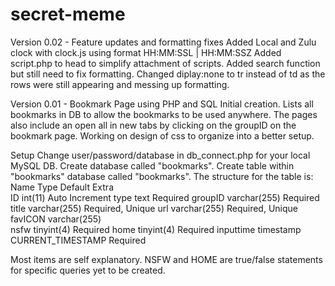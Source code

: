 secret-meme
===========

Version 0.02 - Feature updates and formatting fixes
Added Local and Zulu clock with clock.js using format HH:MM:SSL | HH:MM:SSZ
Added script.php to head to simplify attachment of scripts.
Added search function but still need to fix formatting.
Changed diplay:none to tr instead of td as the rows were still appearing and messing up formatting.


Version 0.01 - Bookmark Page using PHP and SQL
Initial creation. Lists all bookmarks in DB to allow the bookmarks to be used anywhere. The pages also include an open all in new tabs by clicking on the groupID on the bookmark page. Working on design of css to organize into a better setup.

Setup
Change user/password/database in db_connect.php for your local MySQL DB.
Create database called "bookmarks".
Create table within "bookmarks" database called "bookmarks".
The structure for the table is:
Name		Type		Default			Extra	
ID 		int(11) 				Auto Increment
type		text					Required
groupID		varchar(255)				Required
title		varchar(255)				Required, Unique
url		varchar(255)				Required, Unique
favICON		varchar(255)	
nsfw		tinyint(4)				Required
home		tinyint(4)				Required
inputtime	timestamp	CURRENT_TIMESTAMP	Required

Most items are self explanatory. NSFW and HOME are true/false statements for specific queries yet to be created.
